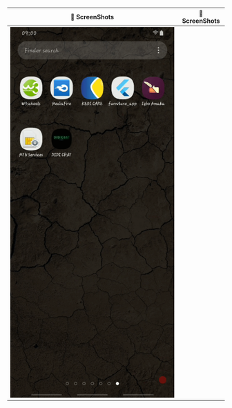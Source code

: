 |💮 ScreenShots| 💮ScreenShots|
|------|-------|
|<img src="https://raw.githubusercontent.com/demola234/DidiChat/master/ScreenShots/st.gif" width="400">
